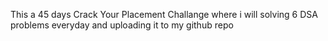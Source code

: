 This a 45 days Crack Your Placement Challange where i will solving 6 DSA problems everyday and uploading it to my github repo
